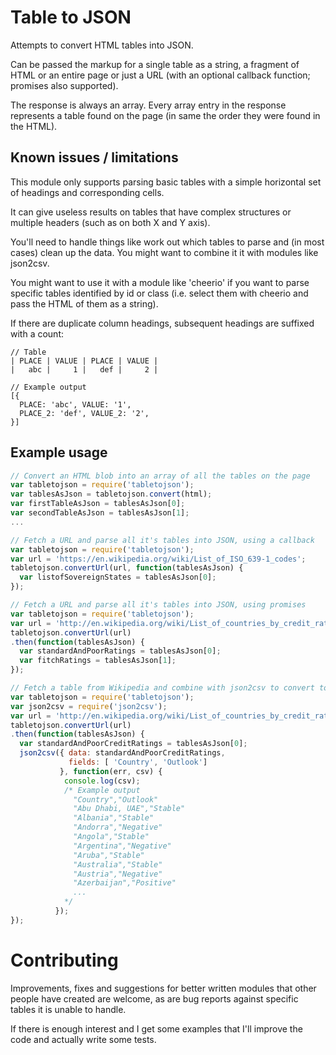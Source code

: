 # Table to JSON

Attempts to convert HTML tables into JSON.

Can be passed the markup for a single table as a string, a fragment of HTML or an entire page or just a URL (with an optional callback function; promises also supported).

The response is always an array. Every array entry in the response represents a table found on the page (in same the order they were found in the HTML).

## Known issues / limitations

This module only supports parsing basic tables with a simple horizontal set of <th></th> headings and corresponding <td></td> cells.

It can give useless results on tables that have complex structures or multiple headers (such as on both X and Y axis).

You'll need to handle things like work out which tables to parse and (in most cases) clean up the data. You might want to combine it it with modules like json2csv.

You might want to use it with a module like 'cheerio' if you want to parse specific tables identified by id or class (i.e. select them with cheerio and pass the HTML of them as a string).

If there are duplicate column headings, subsequent headings are suffixed with a count:
```
// Table
| PLACE | VALUE | PLACE | VALUE |
|   abc |     1 |   def |     2 |

// Example output
[{
  PLACE: 'abc', VALUE: '1',
  PLACE_2: 'def', VALUE_2: '2',
}]
```


## Example usage

``` javascript
// Convert an HTML blob into an array of all the tables on the page
var tabletojson = require('tabletojson');
var tablesAsJson = tabletojson.convert(html);
var firstTableAsJson = tablesAsJson[0];
var secondTableAsJson = tablesAsJson[1];
...
```

``` javascript
// Fetch a URL and parse all it's tables into JSON, using a callback
var tabletojson = require('tabletojson');
var url = 'https://en.wikipedia.org/wiki/List_of_ISO_639-1_codes';
tabletojson.convertUrl(url, function(tablesAsJson) {
  var listofSovereignStates = tablesAsJson[0];
});
```

``` javascript
// Fetch a URL and parse all it's tables into JSON, using promises
var tabletojson = require('tabletojson');
var url = 'http://en.wikipedia.org/wiki/List_of_countries_by_credit_rating';
tabletojson.convertUrl(url)
.then(function(tablesAsJson) {
  var standardAndPoorRatings = tablesAsJson[0];
  var fitchRatings = tablesAsJson[1];
});
```

``` javascript
// Fetch a table from Wikipedia and combine with json2csv to convert to CSV
var tabletojson = require('tabletojson');
var json2csv = require('json2csv');
var url = 'http://en.wikipedia.org/wiki/List_of_countries_by_credit_rating';
tabletojson.convertUrl(url)
.then(function(tablesAsJson) {
  var standardAndPoorCreditRatings = tablesAsJson[0];
  json2csv({ data: standardAndPoorCreditRatings,
             fields: [ 'Country', 'Outlook']
           }, function(err, csv) {
            console.log(csv);
            /* Example output
              "Country","Outlook"
              "Abu Dhabi, UAE","Stable"
              "Albania","Stable"
              "Andorra","Negative"
              "Angola","Stable"
              "Argentina","Negative"
              "Aruba","Stable"
              "Australia","Stable"
              "Austria","Negative"
              "Azerbaijan","Positive"
              ...
            */
          });
});
```

# Contributing

Improvements, fixes and suggestions for better written modules that other people have created are welcome, as are bug reports against specific tables it is unable to handle.

If there is enough interest and I get some examples that I'll improve the code and actually write some tests.
